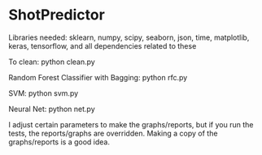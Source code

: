 # ShotPredictor
Libraries needed: sklearn, numpy, scipy, seaborn, json, time, matplotlib, keras, tensorflow, and all dependencies related to these

To clean: python clean.py

Random Forest Classifier with Bagging: python rfc.py

SVM: python svm.py

Neural Net: python net.py

I adjust certain parameters to make the graphs/reports, but if you run the tests, the reports/graphs are overridden. Making a copy of the graphs/reports is a good idea.
